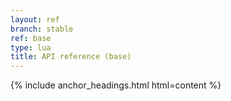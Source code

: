 ```yaml
---
layout: ref
branch: stable
ref: base
type: lua
title: API reference (base)
---
```

{% include anchor_headings.html html=content %}